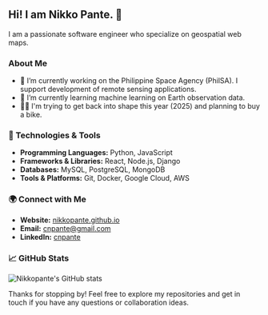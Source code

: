 ## Hi! I am Nikko Pante. 👋

<!--
**nikkopante/nikkopante** is a ✨ _special_ ✨ repository because its `README.md` (this file) appears on your GitHub profile.

Here are some ideas to get you started:

- 🔭 I’m currently working on ...
- 🌱 I’m currently learning ...
- 👯 I’m looking to collaborate on ...
- 🤔 I’m looking for help with ...
- 💬 Ask me about ...
- 📫 How to reach me: ...
- 😄 Pronouns: ...
- ⚡ Fun fact: ...
-->
I am a passionate software engineer who specialize on geospatial web maps.

### About Me
- 🔭 I’m currently working on the Philippine Space Agency (PhilSA). I support development of remote sensing applications.
- 🌱 I’m currently learning machine learning on Earth observation data.
- 🏋️‍♂️ I'm trying to get back into shape this year (2025) and planning to buy a bike.

### 🔧 Technologies & Tools

- **Programming Languages:** Python, JavaScript
- **Frameworks & Libraries:** React, Node.js, Django
- **Databases:** MySQL, PostgreSQL, MongoDB
- **Tools & Platforms:** Git, Docker, Google Cloud, AWS

### 🌍 Connect with Me

- **Website:** [nikkopante.github.io](https://nikkopante.github.io/)
- **Email:** [cnpante@gmail.com](cnpante@gmail.com)
- **LinkedIn:** [cnpante](https://www.linkedin.com/in/cnpante/)

### 📈 GitHub Stats

![Nikkopante's GitHub stats](https://github-readme-stats.vercel.app/api?username=nikkopante&show_icons=true&theme=radical)

Thanks for stopping by! Feel free to explore my repositories and get in touch if you have any questions or collaboration ideas.